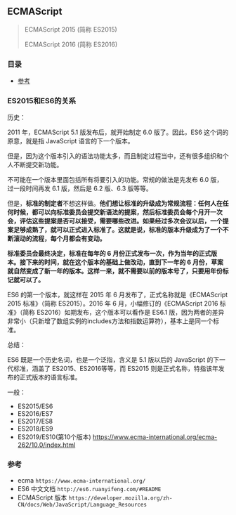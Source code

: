 ## ECMAScript

> ECMAScript 2015 (简称 ES2015)
>
> ECMAScript 2016 (简称 ES2016)

### 目录
* [参考](#参考)

### ES2015和ES6的关系

历史： 

2011 年，ECMAScript 5.1 版发布后，就开始制定 6.0 版了。因此，ES6 这个词的原意，就是指 JavaScript 语言的下一个版本。

但是，因为这个版本引入的语法功能太多，而且制定过程当中，还有很多组织和个人不断提交新功能。

不可能在一个版本里面包括所有将要引入的功能。常规的做法是先发布 6.0 版，过一段时间再发 6.1 版，然后是 6.2 版、6.3 版等等。

但是，**标准的制定者**不想这样做。**他们想让标准的升级成为常规流程：任何人在任何时候，都可以向标准委员会提交新语法的提案，然后标准委员会每个月开一次会，评估这些提案是否可以接受，需要哪些改进。如果经过多次会议以后，一个提案足够成熟了，就可以正式进入标准了。这就是说，标准的版本升级成为了一个不断滚动的流程，每个月都会有变动。**

**标准委员会最终决定，标准在每年的 6 月份正式发布一次，作为当年的正式版本。接下来的时间，就在这个版本的基础上做改动，直到下一年的 6 月份，草案就自然变成了新一年的版本。这样一来，就不需要以前的版本号了，只要用年份标记就可以了。**

ES6 的第一个版本，就这样在 2015 年 6 月发布了，正式名称就是《ECMAScript 2015 标准》（简称 ES2015）。2016 年 6 月，小幅修订的《ECMAScript 2016 标准》（简称 ES2016）如期发布，这个版本可以看作是 ES6.1 版，因为两者的差异非常小（只新增了数组实例的includes方法和指数运算符），基本上是同一个标准。

总结： 

ES6 既是一个历史名词，也是一个泛指，含义是 5.1 版以后的 JavaScript 的下一代标准，涵盖了 ES2015、ES2016等等，而 ES2015 则是正式名称，特指该年发布的正式版本的语言标准。

一般： 
* ES2015/ES6
* ES2016/ES7
* ES2017/ES8
* ES2018/ES9
* ES2019/ES10(第10个版本)  https://www.ecma-international.org/ecma-262/10.0/index.html

### 参考
* ecma `https://www.ecma-international.org/`
* ES6 中文文档 `http://es6.ruanyifeng.com/#README`
* ECMAScript 版本 `https://developer.mozilla.org/zh-CN/docs/Web/JavaScript/Language_Resources`
